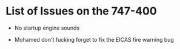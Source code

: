 # List of Issues on the 747-400
<ul
><li>No startup engine sounds</li>
</ul>

<ul>
<li>Mohamed don't fucking forget to fix the EICAS fire warning bug</li>
</ul>

